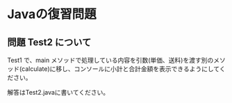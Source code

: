 # Javaの復習問題
## 問題 Test2 について
Test1 で、main メソッドで処理している内容を引数(単価、送料)を渡す別のメソッド(calculate)に移し、コンソールに小計と合計金額を表示できるようにしてください。

解答はTest2.javaに書いてください。

